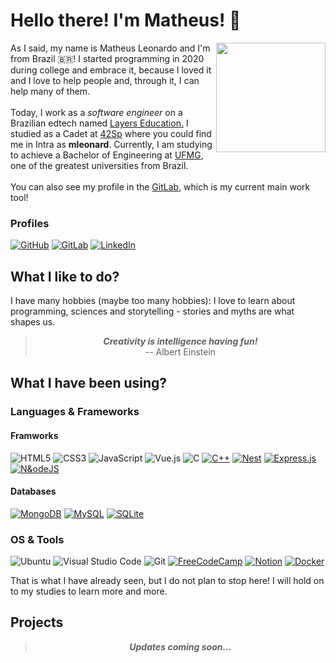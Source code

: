 # Hello there! I'm Matheus! 👾

<section display="flex">
    <div display="inline">
        <img align="right" width="175px" src="https://c.tenor.com/HnjS5_4dwYQAAAAM/ponteverga-einstein.gif" />
        As I said, my name is Matheus Leonardo and I'm from Brazil 🇧🇷! I started programming in 2020 during college and embrace it, because I loved it and I love to help people and, through it, I can help many of them.
        <br>
        <br>
        Today, I work as a <i>software engineer</i> on a Brazilian edtech named  <a href="https://layers.education" target="_blank" rel="noopener noreferrer">
        Layers Education.</a>
        I studied as a Cadet at <a href="https://42sp.org.br" target="_blank" rel="noopener noreferrer">42Sp</a> where you could find me in Intra as <b>mleonard</b>.
        Currently, I am studying to achieve a Bachelor of Engineering at <a href="https://ufmg.br/" target="_blank" rel="noopener noreferrer">UFMG</a>, one of the greatest universities from Brazil.
        <br>
        <br>
        You can also see my profile in the <a href="https://gitlab.com/matheusleo" target="_blank" rel="noopener noreferrer">GitLab</a>, which is my current main work tool!
    </div>
</section>

### Profiles
[![GitHub](https://img.shields.io/badge/github-%23121011.svg?style=for-the-badge&logo=github&logoColor=white)](https://github.com/matheusleo)
[![GitLab](https://img.shields.io/badge/gitlab-%23181717.svg?style=for-the-badge&logo=gitlab&logoColor=white)](https://gitlab.com/matheusleo)
[![LinkedIn](https://img.shields.io/badge/linkedin-%230077B5.svg?style=for-the-badge&logo=linkedin&logoColor=white)](https://www.linkedin.com/in/matheusleo/)

## What I like to do?

I have many hobbies (maybe too many hobbies): I love to learn about programming, sciences and storytelling - stories and myths are what shapes us.

<div align="center">
    <blockquote>
        <b><i>Creativity is intelligence having fun!</i></b><br>
        -- Albert Einstein
    </blockquote>
</div>

## What I have been using?

### Languages & Frameworks

#### Framworks
![HTML5](https://img.shields.io/badge/html5-%23E34F26.svg?style=for-the-badge&logo=html5&logoColor=white)
![CSS3](https://img.shields.io/badge/css3-%231572B6.svg?style=for-the-badge&logo=css3&logoColor=white)
![JavaScript](https://img.shields.io/badge/javascript-%23323330.svg?style=for-the-badge&logo=javascript&logoColor=%23F7DF1E)
![Vue.js](https://img.shields.io/badge/vuejs-%2335495e.svg?style=for-the-badge&logo=vuedotjs&logoColor=%234FC08D)
![C](https://img.shields.io/badge/c-%2300599C.svg?style=for-the-badge&logo=c&logoColor=white)
[![C++](https://img.shields.io/badge/C++-%2300599C.svg?style=for-the-badge&logo=c%2B%2B&logoColor=white)](#)
[![Nest](https://img.shields.io/badge/Nest.js-%23E0234E.svg?style=for-the-badge&logo=nestjs&logoColor=white)](#)
[![Express.js](https://img.shields.io/badge/Express.js-%23404d59.svg?style=for-the-badge&logo=express&logoColor=%2361DAFB)](#)
[![N&odeJS](https://img.shields.io/badge/Node.js-6DA55F?style=for-the-badge&logo=node.js&logoColor=white)](#)

#### Databases
[![MongoDB](https://img.shields.io/badge/MongoDB-%234&ea94b.svg?style=for-the-badge&logo=mongodb&logoColor=white)](#)
[![MySQL](https://img.shields.io/badge/MySQL-4479A1?style=for-the-badge&logo=mysql&logoColor=fff)](#)
[![SQLite](https://img.shields.io/badge/SQLite-%2307405e.svg?style=for-the-badge&logo=sqlite&logoColor=white)](#)


### OS & Tools

![Ubuntu](https://img.shields.io/badge/Ubuntu-E95420?style=for-the-badge&logo=ubuntu&logoColor=white)
![Visual Studio Code](https://img.shields.io/badge/Visual%20Studio%20Code-0078d7.svg?style=for-the-badge&logo=visual-studio-code&logoColor=white)
![Git](https://img.shields.io/badge/git-%23F05033.svg?style=for-the-badge&logo=git&logoColor=white)
[![FreeCodeCamp](https://img.shields.io/badge/Freecodecamp-%23123.svg?&style=for-the-badge&logo=freecodecamp&logoColor=green)](https://www.freecodecamp.org/matheusleo)
[![Notion](https://img.shields.io/badge/Notion-000?style=for-the-badge&logo=notion&logoColor=fff)](#)
[![Docker](https://img.shields.io/badge/Docker-2496ED?style=for-the-badge&logo=docker&logoColor=fff)](#)

That is what I have already seen, but I do not plan to stop here! I will hold on to my studies to learn more and more.

## Projects

<div align="center">
    <blockquote>
        <b><i>Updates coming soon...</i></b><br>
    </blockquote>
</div>

